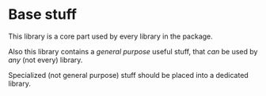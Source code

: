 # Base stuff

This library is a core part used by every library in the package.

Also this library contains a *general purpose* useful stuff, that *can* be used
by *any* (not every) library.

Specialized (not general purpose) stuff should be placed into a dedicated
library.

